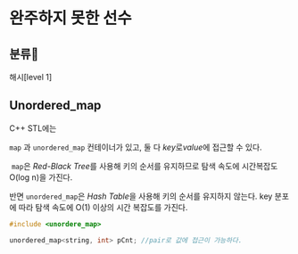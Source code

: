 # 완주하지 못한 선수

## 분류💁

해시[level 1]

## Unordered_map
C++ STL에는 

`map` 과 `unordered_map` 컨테이너가 있고, 둘 다 *key*로*value*에 접근할 수 있다.

 `map`은 *Red-Black Tree*를 사용해 키의 순서를 유지하므로 탐색 속도에 시간복잡도 O(log n)을 가진다. 

반면 `unordered_map`은 *Hash Table*을 사용해 키의 순서를 유지하지 않는다. key 분포에 따라 탐색 속도에 O(1) 이상의 시간 복잡도를 가진다.

```cpp
#include <unordere_map> 

unordered_map<string, int> pCnt; //pair로 값에 접근이 가능하다.
